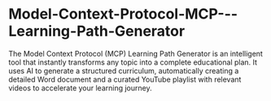 # Model-Context-Protocol-MCP---Learning-Path-Generator
The Model Context Protocol (MCP) Learning Path Generator is an intelligent tool that instantly transforms any topic into a complete educational plan. It uses AI to generate a structured curriculum, automatically creating a detailed Word document and a curated YouTube playlist with relevant videos to accelerate your learning journey.
